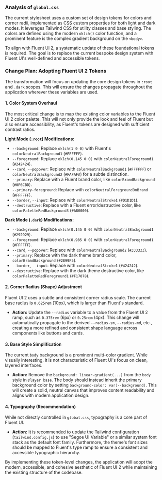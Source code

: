 ### Analysis of `global.css`

The current stylesheet uses a custom set of design tokens for colors and corner radii, implemented as CSS custom properties for both light and dark modes. It leverages Tailwind CSS for utility classes and base styling. The colors are defined using the modern `oklch()` color function, and a prominent feature is the complex gradient background on the `<body>`.

To align with Fluent UI 2, a systematic update of these foundational tokens is required. The goal is to replace the current bespoke design system with Fluent UI's well-defined and accessible tokens.

### Change Plan: Adopting Fluent UI 2 Tokens

The transformation will focus on updating the core design tokens in `:root` and `.dark` scopes. This will ensure the changes propagate throughout the application wherever these variables are used.

#### 1. Color System Overhaul

The most critical change is to map the existing color variables to the Fluent UI 2 color palette. This will not only provide the look and feel of Fluent but also ensure accessibility, as Fluent's tokens are designed with sufficient contrast ratios.

**Light Mode (`:root`) Modifications:**

*   `--background`: Replace `oklch(1 0 0)` with Fluent's `colorNeutralBackground1` (`#FFFFFF`).
*   `--foreground`: Replace `oklch(0.145 0 0)` with `colorNeutralForeground1` (`#242424`).
*   `--card`, `--popover`: Replace with `colorNeutralBackground1` (`#FFFFFF`) or `colorNeutralBackground2` (`#FAFAFA`) for a subtle distinction.
*   `--primary`: Replace with a Fluent brand color, like `colorBrandBackground` (`#0F6CBD`).
*   `--primary-foreground`: Replace with `colorNeutralForegroundOnBrand` (`#FFFFFF`).
*   `--border`, `--input`: Replace with `colorNeutralStroke1` (`#D1D1D1`).
*   `--destructive`: Replace with a Fluent error/destructive color, like `colorPaletteRedBackground3` (`#A80000`).

**Dark Mode (`.dark`) Modifications:**

*   `--background`: Replace `oklch(0.145 0 0)` with `colorNeutralBackground1` (`#292929`).
*   `--foreground`: Replace `oklch(0.985 0 0)` with `colorNeutralForeground1` (`#FFFFFF`).
*   `--card`, `--popover`: Replace with `colorNeutralBackground2` (`#333333`).
*   `--primary`: Replace with the dark theme brand color, `colorBrandBackground` (`#2899F5`).
*   `--border`, `--input`: Replace with `colorNeutralStroke1` (`#424242`).
*   `--destructive`: Replace with the dark theme destructive color, like `colorPaletteRedForeground1` (`#F1707B`).

#### 2. Corner Radius (Shape) Adjustment

Fluent UI 2 uses a subtle and consistent corner radius scale. The current base radius is `0.625rem` (10px), which is larger than Fluent's standard.

*   **Action:** Update the `--radius` variable to a value from the Fluent UI 2 ramp, such as `0.375rem` (6px) or `0.25rem` (4px). This change will automatically propagate to the derived `--radius-sm`, `--radius-md`, etc., creating a more refined and consistent shape language across components like buttons and cards.

#### 3. Base Style Simplification

The current `body` background is a prominent multi-color gradient. While visually interesting, it is not characteristic of Fluent UI's focus on clean, layered interfaces.

*   **Action:** Remove the `background: linear-gradient(...)` from the `body` style in `@layer base`. The body should instead inherit the primary background color by setting `background-color: var(--background)`. This will create a solid, neutral canvas that improves content readability and aligns with modern application design.

#### 4. Typography (Recommendation)

While not directly controlled in `global.css`, typography is a core part of Fluent UI.

*   **Action:** It is recommended to update the Tailwind configuration (`tailwind.config.js`) to use "Segoe UI Variable" or a similar system font stack as the default font family. Furthermore, the theme's font sizes should be mapped to Fluent's type ramp to ensure a consistent and accessible typographic hierarchy.

By implementing these token-level changes, the application will adopt the modern, accessible, and cohesive aesthetic of Fluent UI 2 while maintaining the existing structure of the codebase.
